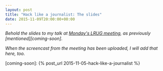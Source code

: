 ```yaml
---
layout: post
title: "Hack like a journalist: The slides"
date: 2015-11-09T20:00:00+00:00
---
```


_Behold the slides to my talk at [Monday's LRUG meeting][lrug-nov], as previously [mentioned][coming-soon]_.

_When the screencast from the meeting has been uploaded, I will add that here, too._

<script async class="speakerdeck-embed" data-id="696c9f2d831940938d23eaf872931ed0" data-ratio="1.33333333333333" src="//speakerdeck.com/assets/embed.js"></script>

[lrug-nov]: http://lrug.org/meetings/2015/november/
[coming-soon]: {% post_url 2015-11-05-hack-like-a-journalist %}

